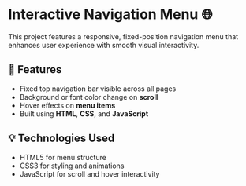 # Interactive Navigation Menu 🌐

This project features a responsive, fixed-position navigation menu that enhances user experience with smooth visual interactivity.

## 🔧 Features

- Fixed top navigation bar visible across all pages  
- Background or font color change on **scroll**  
- Hover effects on **menu items**  
- Built using **HTML**, **CSS**, and **JavaScript**

## 💡 Technologies Used

- HTML5 for menu structure  
- CSS3 for styling and animations  
- JavaScript for scroll and hover interactivity
